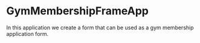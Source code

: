 # GymMembershipFrameApp
In this application we create a form that can be used as a gym membership application form.
